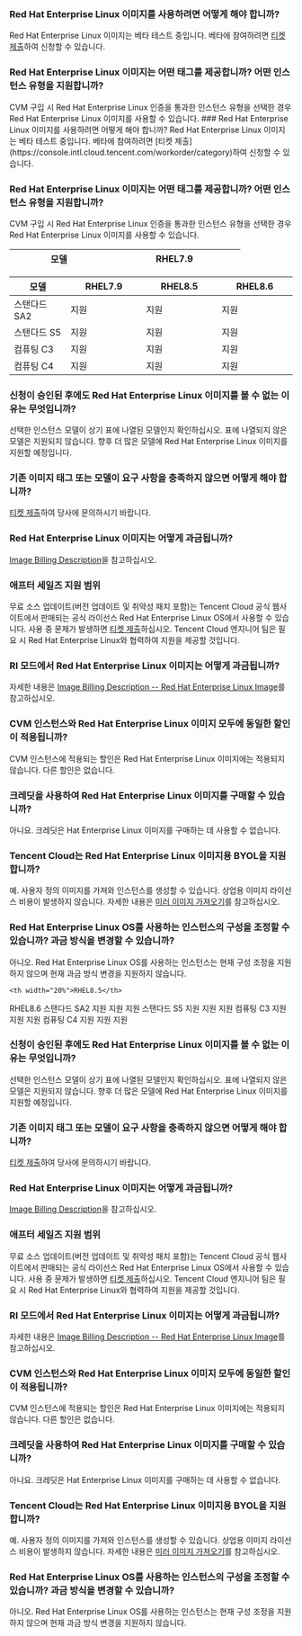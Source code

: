 ### Red Hat Enterprise Linux 이미지를 사용하려면 어떻게 해야 합니까?
Red Hat Enterprise Linux 이미지는 베타 테스트 중입니다. 베타에 참여하려면 [티켓 제출](https://console.intl.cloud.tencent.com/workorder/category)하여 신청할 수 있습니다.

### Red Hat Enterprise Linux 이미지는 어떤 태그를 제공합니까? 어떤 인스턴스 유형을 지원합니까?

<dx-alert infotype="explain" title="">
CVM 구입 시 Red Hat Enterprise Linux 인증을 통과한 인스턴스 유형을 선택한 경우 Red Hat Enterprise Linux 이미지를 사용할 수 있습니다.
</dx-alert>

<table class="tg">
<thead>
  <tr>
    <th width="15%">모델</th>
    <th width="20%">RHEL7.9</th>### Red Hat Enterprise Linux 이미지를 사용하려면 어떻게 해야 합니까?
Red Hat Enterprise Linux 이미지는 베타 테스트 중입니다. 베타에 참여하려면 [티켓 제출](https://console.intl.cloud.tencent.com/workorder/category)하여 신청할 수 있습니다.

### Red Hat Enterprise Linux 이미지는 어떤 태그를 제공합니까? 어떤 인스턴스 유형을 지원합니까?

<dx-alert infotype="explain" title="">
CVM 구입 시 Red Hat Enterprise Linux 인증을 통과한 인스턴스 유형을 선택한 경우 Red Hat Enterprise Linux 이미지를 사용할 수 있습니다.
</dx-alert>

<table class="tg">
<thead>
  <tr>
    <th width="15%">모델</th>
    <th width="20%">RHEL7.9</th>
    <th width="20%">RHEL8.5</th>
   <th width="20%">RHEL8.6</th>
  </tr>
</thead>
<tbody>
  <tr>
    <td class="tg-0pky">스탠다드 SA2</td>
    <td class="tg-0pky">지원</td>
    <td class="tg-0pky">지원</td>
  <td class="tg-0pky">지원</td>
  </tr>
  <tr>
    <td class="tg-0pky">스탠다드 S5</td>
    <td class="tg-0pky">지원</td>
    <td class="tg-0pky">지원</td>
    <td class="tg-0pky">지원</td>
  </tr>
  <tr>
    <td class="tg-0pky">컴퓨팅 C3</td>
    <td class="tg-0pky">지원</td>
    <td class="tg-0pky">지원</td>
   <td class="tg-0pky">지원</td>
  </tr>
  <tr>
    <td class="tg-0pky">컴퓨팅 C4</td>
    <td class="tg-0pky">지원</td>
    <td class="tg-0pky">지원</td>
 <td class="tg-0pky">지원</td>
  </tr>
</tbody>
</table>

### 신청이 승인된 후에도 Red Hat Enterprise Linux 이미지를 볼 수 없는 이유는 무엇입니까?
선택한 인스턴스 모델이 상기 표에 나열된 모델인지 확인하십시오. 표에 나열되지 않은 모델은 지원되지 않습니다. 향후 더 많은 모델에 Red Hat Enterprise Linux 이미지를 지원할 예정입니다.

### 기존 이미지 태그 또는 모델이 요구 사항을 충족하지 않으면 어떻게 해야 합니까?
[티켓 제출](https://console.tencentcloud.com/workorder/category)하여 당사에 문의하시기 바랍니다.

### Red Hat Enterprise Linux 이미지는 어떻게 과금됩니까?
[Image Billing Description](https://www.tencentcloud.com/document/product/213/55134)을 참고하십시오.

### 애프터 세일즈 지원 범위
무료 소스 업데이트(버전 업데이트 및 취약성 패치 포함)는 Tencent Cloud 공식 웹사이트에서 판매되는 공식 라이선스 Red Hat Enterprise Linux OS에서 사용할 수 있습니다. 사용 중 문제가 발생하면 [티켓 제출](https://console.cloud.tencent.com/workorder/category)하십시오. Tencent Cloud 엔지니어 팀은 필요 시 Red Hat Enterprise Linux와 협력하여 지원을 제공할 것입니다. 

### RI 모드에서 Red Hat Enterprise Linux 이미지는 어떻게 과금됩니까?
자세한 내용은 [Image Billing Description -- Red Hat Enterprise Linux Image](https://www.tencentcloud.com/document/product/213/55134)를 참고하십시오.

### CVM 인스턴스와 Red Hat Enterprise Linux 이미지 모두에 동일한 할인이 적용됩니까?
CVM 인스턴스에 적용되는 할인은 Red Hat Enterprise Linux 이미지에는 적용되지 않습니다. 다른 할인은 없습니다.

### 크레딧을 사용하여 Red Hat Enterprise Linux 이미지를 구매할 수 있습니까?
아니요. 크레딧은 Hat Enterprise Linux 이미지를 구매하는 데 사용할 수 없습니다.

### Tencent Cloud는 Red Hat Enterprise Linux 이미지용 BYOL을 지원합니까?
예. 사용자 정의 이미지를 가져와 인스턴스를 생성할 수 있습니다. 상업용 이미지 라이선스 비용이 발생하지 않습니다. 자세한 내용은 [미러 이미지 가져오기](https://intl.cloud.tencent.com/document/product/213/4945)를 참고하십시오.

### Red Hat Enterprise Linux OS를 사용하는 인스턴스의 구성을 조정할 수 있습니까? 과금 방식을 변경할 수 있습니까?
아니오. Red Hat Enterprise Linux OS를 사용하는 인스턴스는 현재 구성 조정을 지원하지 않으며 현재 과금 방식 변경을 지원하지 않습니다.

    <th width="20%">RHEL8.5</th>
   <th width="20%">RHEL8.6</th>
  </tr>
</thead>
<tbody>
  <tr>
    <td class="tg-0pky">스탠다드 SA2</td>
    <td class="tg-0pky">지원</td>
    <td class="tg-0pky">지원</td>
  <td class="tg-0pky">지원</td>
  </tr>
  <tr>
    <td class="tg-0pky">스탠다드 S5</td>
    <td class="tg-0pky">지원</td>
    <td class="tg-0pky">지원</td>
    <td class="tg-0pky">지원</td>
  </tr>
  <tr>
    <td class="tg-0pky">컴퓨팅 C3</td>
    <td class="tg-0pky">지원</td>
    <td class="tg-0pky">지원</td>
   <td class="tg-0pky">지원</td>
  </tr>
  <tr>
    <td class="tg-0pky">컴퓨팅 C4</td>
    <td class="tg-0pky">지원</td>
    <td class="tg-0pky">지원</td>
 <td class="tg-0pky">지원</td>
  </tr>
</tbody>
</table>

### 신청이 승인된 후에도 Red Hat Enterprise Linux 이미지를 볼 수 없는 이유는 무엇입니까?
선택한 인스턴스 모델이 상기 표에 나열된 모델인지 확인하십시오. 표에 나열되지 않은 모델은 지원되지 않습니다. 향후 더 많은 모델에 Red Hat Enterprise Linux 이미지를 지원할 예정입니다.

### 기존 이미지 태그 또는 모델이 요구 사항을 충족하지 않으면 어떻게 해야 합니까?
[티켓 제출](https://console.tencentcloud.com/workorder/category)하여 당사에 문의하시기 바랍니다.

### Red Hat Enterprise Linux 이미지는 어떻게 과금됩니까?
[Image Billing Description](https://www.tencentcloud.com/document/product/213/55134)을 참고하십시오.

### 애프터 세일즈 지원 범위
무료 소스 업데이트(버전 업데이트 및 취약성 패치 포함)는 Tencent Cloud 공식 웹사이트에서 판매되는 공식 라이선스 Red Hat Enterprise Linux OS에서 사용할 수 있습니다. 사용 중 문제가 발생하면 [티켓 제출](https://console.cloud.tencent.com/workorder/category)하십시오. Tencent Cloud 엔지니어 팀은 필요 시 Red Hat Enterprise Linux와 협력하여 지원을 제공할 것입니다. 

### RI 모드에서 Red Hat Enterprise Linux 이미지는 어떻게 과금됩니까?
자세한 내용은 [Image Billing Description -- Red Hat Enterprise Linux Image](https://www.tencentcloud.com/document/product/213/55134)를 참고하십시오.

### CVM 인스턴스와 Red Hat Enterprise Linux 이미지 모두에 동일한 할인이 적용됩니까?
CVM 인스턴스에 적용되는 할인은 Red Hat Enterprise Linux 이미지에는 적용되지 않습니다. 다른 할인은 없습니다.

### 크레딧을 사용하여 Red Hat Enterprise Linux 이미지를 구매할 수 있습니까?
아니요. 크레딧은 Hat Enterprise Linux 이미지를 구매하는 데 사용할 수 없습니다.

### Tencent Cloud는 Red Hat Enterprise Linux 이미지용 BYOL을 지원합니까?
예. 사용자 정의 이미지를 가져와 인스턴스를 생성할 수 있습니다. 상업용 이미지 라이선스 비용이 발생하지 않습니다. 자세한 내용은 [미러 이미지 가져오기](https://intl.cloud.tencent.com/document/product/213/4945)를 참고하십시오.

### Red Hat Enterprise Linux OS를 사용하는 인스턴스의 구성을 조정할 수 있습니까? 과금 방식을 변경할 수 있습니까?
아니오. Red Hat Enterprise Linux OS를 사용하는 인스턴스는 현재 구성 조정을 지원하지 않으며 현재 과금 방식 변경을 지원하지 않습니다.

